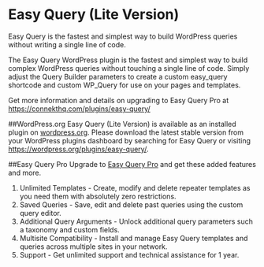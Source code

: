 # Easy Query (Lite Version)
Easy Query is the fastest and simplest way to build WordPress queries without writing a single line of code. 

The Easy Query WordPress plugin is the fastest and simplest way to build complex WordPress queries without touching a single line of code.
Simply adjust the Query Builder parameters to create a custom easy_query shortcode and custom WP_Query for use on your pages and templates.

Get more information and details on upgrading to Easy Query Pro at https://connekthq.com/plugins/easy-query/

##WordPress.org
Easy Query (Lite Version) is available as an installed plugin on [wordpress.org](https://wordpress.org/plugins/easy-query/). 
Please download the latest stable version from your WordPress plugins dashboard by searching for Easy Query or visiting https://wordpress.org/plugins/easy-query/.

##Easy Query Pro
Upgrade to [Easy Query Pro](https://connekthq.com/plugins/easy-query/) and get these added features and more.

1. Unlimited Templates - Create, modify and delete repeater templates as you need them with absolutely zero restrictions.
2. Saved Queries - Save, edit and delete past queries using the custom query editor.
3. Additional Query Arguments - Unlock additional query parameters such a taxonomy and custom fields.
4. Multisite Compatibility - Install and manage Easy Query templates and queries across multiple sites in your network.
5. Support - Get unlimited support and technical assistance for 1 year.
